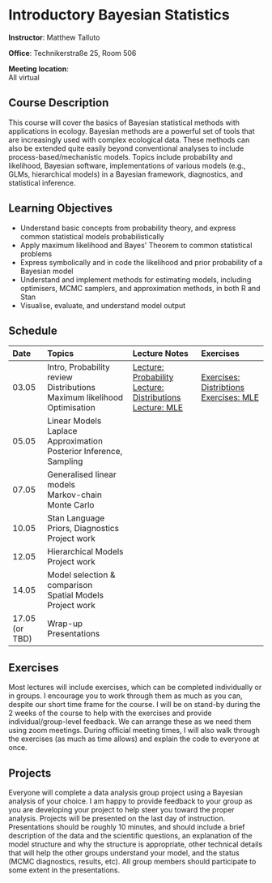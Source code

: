 # Introductory Bayesian Statistics
**Instructor**: Matthew Talluto

**Office**: Technikerstraße 25, Room 506

**Meeting location**:  
All virtual


## Course Description

This course will cover the basics of Bayesian statistical methods with applications in ecology. Bayesian methods are a powerful set of tools that are increasingly used with complex ecological data. These methods can also be extended quite easily beyond conventional analyses to include process-based/mechanistic models. Topics include probability and likelihood, Bayesian software, implementations of various models (e.g., GLMs, hierarchical models) in a Bayesian framework, diagnostics, and statistical inference.

## Learning Objectives

* Understand basic concepts from probability theory, and express common statistical models probabilistically
* Apply maximum likelihood and Bayes' Theorem to common statistical problems
* Express symbolically and in code the likelihood and prior probability of a Bayesian model
* Understand and implement methods for estimating models, including optimisers, MCMC samplers, and approximation methods, in both R and Stan
* Visualise, evaluate, and understand model output


## Schedule

|Date  |Topics                                                    |Lecture Notes |Exercises |
| :--- |  :---                                                                 |   :---    | :--- |
|03.05 |Intro, Probability review<br/>Distributions<br/>Maximum likelihood<br/>Optimisation                           |[Lecture: Probability](1_probability) <br/> [Lecture: Distributions](2_distributions)<br/>[Lecture: MLE](3_mle)|[Exercises: Distribtions](exercises/2_distributions_ex.html)<br/>[Exercises: MLE](exercises/3_mle_ex.html)|
|05.05 |Linear Models<br/>Laplace Approximation<br/>Posterior Inference, Sampling|||
|07.05 |Generalised linear models<br/>Markov-chain Monte Carlo                 |||
|10.05 |Stan Language<br/>Priors, Diagnostics<br/>Project work                              |||
|12.05 |Hierarchical Models<br/>Project work|||
|14.05|Model selection & comparison<br/>Spatial Models<br/>Project work |||
|17.05<br/>(or TBD)|Wrap-up<br/>Presentations|



## Exercises
Most lectures will include exercises, which can be completed individually or in groups. I encourage you to work through them as much as you can, despite our short time frame for the course. I will be on stand-by during the 2 weeks of the course to help with the exercises and provide individual/group-level feedback. We can arrange these as we need them using zoom meetings. During official meeting times, I will also walk through the exercises (as much as time allows) and explain the code to everyone at once.

## Projects
Everyone will complete a data analysis group project using a Bayesian analysis of your choice. I am happy to provide feedback to your group as you are developing your project to help steer you toward the proper analysis. Projects will be presented on the last day of instruction. Presentations should be roughly 10 minutes, and should include a brief description of the data and the scientific questions, an explanation of the model structure and why the structure is appropriate, other technical details that will help the other groups understand your model, and the status (MCMC diagnostics, results, etc). All group members should participate to some extent in the presentations.





